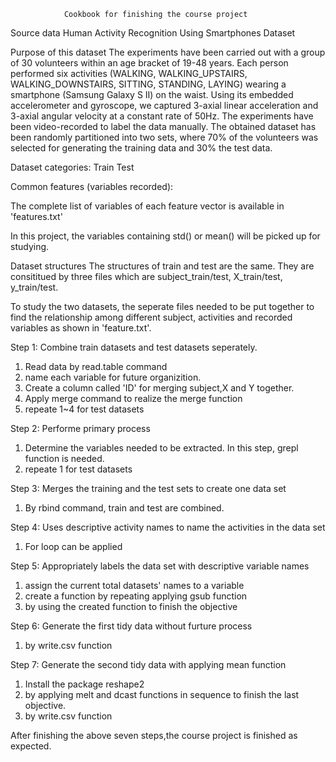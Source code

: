 				Cookbook for finishing the course project
Source data
Human Activity Recognition Using Smartphones Dataset

Purpose of this dataset
The experiments have been carried out with a group of 30 volunteers within an age bracket of 19-48 years. Each person performed six activities (WALKING, WALKING_UPSTAIRS, WALKING_DOWNSTAIRS, SITTING, STANDING, LAYING) wearing a smartphone (Samsung Galaxy S II) on the waist. Using its embedded accelerometer and gyroscope, we captured 3-axial linear acceleration and 3-axial angular velocity at a constant rate of 50Hz. The experiments have been video-recorded to label the data manually. The obtained dataset has been randomly partitioned into two sets, where 70% of the volunteers was selected for generating the training data and 30% the test data. 

Dataset categories:
Train
Test

Common features (variables recorded):

The complete list of variables of each feature vector is available in 'features.txt'

In this project, the variables containing std() or mean() will be picked up for studying.

Dataset structures
The structures of train and test are the same. They are consititued by three files which are subject_train/test, X_train/test, y_train/test.

To study the two datasets, the seperate files needed to be put together to find the relationship among different subject, activities and recorded variables as shown in 'feature.txt'.

Step 1: Combine train datasets and test datasets seperately.
  1. Read data by read.table command
  2. name each variable for future organizition.
  3. Create a column called 'ID' for merging subject,X and Y together.
  4. Apply merge command to realize the merge function
  5. repeate 1~4 for test datasets

Step 2: Performe primary process
  1. Determine the variables needed to be extracted.
    In this step, grepl function is needed.
  2. repeate 1 for test datasets
  
Step 3: Merges the training and the test sets to create one data set
  1. By rbind command, train and test are combined.

Step 4: Uses descriptive activity names to name the activities in the data set
  1. For loop can be applied
  
Step 5: Appropriately labels the data set with descriptive variable names
  1. assign the current total datasets' names to a variable
  2. create a function by repeating applying gsub function
  3. by using the created function to finish the objective
  
Step 6: Generate the first tidy data without furture process
  1. by write.csv function
  
Step 7: Generate the second tidy data with applying mean function
  1. Install the package reshape2
  2. by applying melt and dcast functions in sequence to finish the last objective.
  3. by write.csv function
  
After finishing the above seven steps,the course project is finished as expected.
